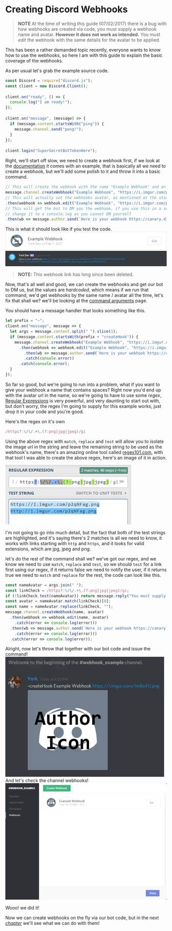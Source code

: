 # Creating Discord Webhooks

> **NOTE** At the time of writing this guide (07/02/2017) there is a bug with how webhooks are created via code, you must supply a webhook name and avatar. **However it does not work as intended.** You must _edit_ the webhook with the same details for the avatar to be applied.

This has been a rather demanded topic recently, everyone wants to know how to use the webhooks, so here I am with this guide to explain the basic coverage of the webhooks.

As per usual let's grab the example source code.

```js
const Discord = require("discord.js");
const client = new Discord.Client();

client.on("ready", () => {
  console.log("I am ready!");
});

client.on("message", (message) => {
  if (message.content.startsWith("ping")) {
    message.channel.send("pong!");
  }
});

client.login("SuperSecretBotTokenHere");
```

Right, we'll start off slow, we need to create a webhook first, if we look at the [documentation](https://discord.js.org/#/docs/main/stable/class/TextChannel?scrollTo=createWebhook) it comes with an example, that is basically all we need to create a webhook, but we'll add some polish to it and throw it into a basic command.

```js
// This will create the webhook with the name "Example Webhook" and an example avatar.
message.channel.createWebhook("Example Webhook", "https://i.imgur.com/p2qNFag.png")
// This will actually set the webhooks avatar, as mentioned at the start of the guide.
.then(webhook => webhook.edit("Example Webhook", "https://i.imgur.com/p2qNFag.png")
// This will get the bot to DM you the webhook, if you use this in a selfbot,
// change it to a console.log as you cannot DM yourself
.then(wb => message.author.send(`Here is your webhook https://canary.discordapp.com/api/webhooks/${wb.id}/${wb.token}`)).catch(console.error))
```
This is what it should look like if you test the code.
![Created the webhook](/assets/webhooks/wh01.png)
![Successfully created webhook](/assets/webhooks/wh02.png)

> **NOTE:** This webhook link has long since been deleted.

Now, that's all well and good, we can create the webhooks and get our bot to DM us, but the values are _hardcoded_, which means if we run that command, we'd get webhooks by the same name / avatar all the time, let's fix that shall we? we'll be looking at the [command arguments](/examples/command_with_arguments.md) page.

You should have a message handler that looks something like this.
```js
let prefix = "~";
client.on("message", message => {
  let args = message.content.split(" ").slice(1);
  if (message.content.startsWith(prefix + "createHook")) {
    message.channel.createWebhook("Example Webhook", "https://i.imgur.com/p2qNFag.png")
      .then(webhook => webhook.edit("Example Webhook", "https://i.imgur.com/p2qNFag.png")
        .then(wb => message.author.send(`Here is your webhook https://canary.discordapp.com/api/webhooks/${wb.id}/${wb.token}`))
        .catch(console.error))
      .catch(console.error);
  }
});
```
So far so good, but we're going to run into a problem, what if you want to give your webhook a name that contains spaces? Right now you'd end up with the avatar url in the name, so we're going to have to use some _regex_, [Regular Expressions](https://developer.mozilla.org/en/docs/Web/JavaScript/Guide/Regular_Expressions) is very powerful, and very daunting to start out with, but don't worry, the regex I'm going to supply for this example works, just drop it in your code and you're good.

Here's the regex on it's own
```js
/https?:\/\/.+\.(?:png|jpg|jpeg)/gi
```
Using the above regex with `match`, `replace` and `test` will allow you to isolate the image url in the string and leave the remaining string to be used as the webhook's name, there's an amazing online tool called [regex101.com](https://regex101.com/), with that tool I was able to create the above regex, here's an image of it in action.

![Regex in action.](/assets/webhooks/wh03.png)

I'm not going to go into much detail, but the fact that both of the test strings are highlighted, and it's saying there's 2 matches is all we need to know, it works with links starting with `http` and `https`, and it looks for valid extensions, which are jpg, jpeg and png.

let's do the rest of the command shall we? we've got our regex, and we know we need to use `match`, `replace` and `test`, so we should `test` for a link first using our regex, if it returns false we need to notify the user, if it returns true we need to `match` and `replace` for the rest, the code can look like this.

```js
const nameAvatar = args.join(" ");
const linkCheck = /https?:\/\/.+\.(?:png|jpg|jpeg)/gi;
if (!linkCheck.test(nameAvatar)) return message.reply("You must supply an image link.");
const avatar = nameAvatar.match(linkCheck)[0];
const name = nameAvatar.replace(linkCheck, "");
message.channel.createWebhook(name, avatar)
  .then(webhook => webhook.edit(name, avatar)
    .catch(error => console.log(error)))
  .then(wb => message.author.send(`Here is your webhook https://canary.discordapp.com/api/webhooks/${wb.id}/${wb.token}\n\nPlease keep this safe, as you could be exploited.`)
    .catch(error => console.log(error)))
  .catch(error => console.log(error));
```

Alright, now let's throw that together with our bot code and issue the command!
![Command usage.](/assets/webhooks/wh04.png)
And let's check the channel webhooks!
![Channel Webhooks](/assets/webhooks/wh05.png)

Wooo! we did it!

Now we can create webhooks on the fly via our bot code, but in the next [_chapter_](/coding-guides/discord-webhooks-part2.md) we'll see what we can do with them!
